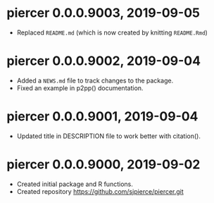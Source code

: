 # piercer 0.0.0.9003, 2019-09-05
* Replaced `README.md` (which is now created by knitting `README.Rmd`)

# piercer 0.0.0.9002, 2019-09-04

* Added a `NEWS.md` file to track changes to the package.
* Fixed an example in p2pp() documentation. 

# piercer 0.0.0.9001, 2019-09-04

* Updated title in DESCRIPTION file to work better with citation().

# piercer 0.0.0.9000, 2019-09-02

* Created initial package and R functions.
* Created repository https://github.com/sjpierce/piercer.git
